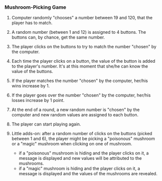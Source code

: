 ### Mushroom-Picking Game

1. Computer randomly "chooses" a number between 19 and 120, that the player has to match.

2. A random number (between 1 and 12) is assigned to 4 buttons. The buttons can, by chance, get the same number.

3. The player clicks on the buttons to try to match the number "chosen" by the computer.

4. Each time the player clicks on a button, the value of the button is added to the player's number. It's at this moment that she/he can know the value of the buttons.

6. If the player matches the number "chosen" by the computer, her/his wins increase by 1.

7. If the player goes over the number "chosen" by the computer, her/his losses increase by 1 point.

8. At the end of a round, a new random number is "chosen" by the computer and new random values are assigned to each button.

9. The player can start playing again.

10. Little adds-on: after a random number of clicks on the buttons (picked between 1 and 6), the player might be picking a "poisonous" mushroom or a "magic" mushroom when clicking on one of mushroom. 
    - if a "poisonous" mushroom is hiding and the player clicks on it, a message is displayed and new values will be attributed to the mushrooms.
    - if a "magic" mushroom is hiding and the player clicks on it, a message is displayed and the values of the mushrooms are revealed.